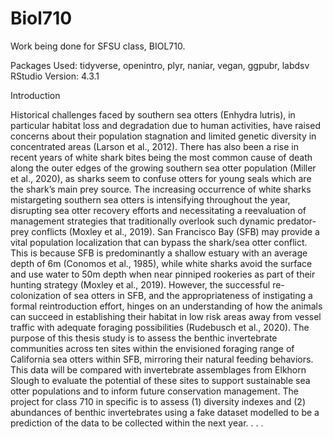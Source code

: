 # Biol710
Work being done for SFSU class, BIOL710. 

Packages Used: tidyverse, openintro, plyr, naniar, vegan, ggpubr, labdsv
RStudio Version: 4.3.1

Introduction

Historical challenges faced by southern sea otters (Enhydra lutris), in particular habitat loss and degradation due to human activities, have raised concerns about their population stagnation and limited genetic diversity in concentrated areas (Larson et al., 2012). There has also been a rise in recent years of white shark bites being the most common cause of death along the outer edges of the growing southern sea otter population (Miller et al., 2020), as sharks seem to confuse otters for young seals which are the shark’s main prey source. The increasing occurrence of white sharks mistargeting southern sea otters is intensifying throughout the year, disrupting sea otter recovery efforts and necessitating a reevaluation of management strategies that traditionally overlook such dynamic predator-prey conflicts (Moxley et al., 2019). San Francisco Bay (SFB) may provide a vital population localization that can bypass the shark/sea otter conflict. This is because SFB is predominantly a shallow estuary with an average depth of 6m (Conomos et al., 1985), while white sharks avoid the surface and use water to 50m depth when near pinniped rookeries as part of their hunting strategy (Moxley et al., 2019). However, the successful re-colonization of sea otters in SFB, and the appropriateness of instigating a formal reintroduction effort, hinges on an understanding of how the animals can succeed in establishing their habitat in low risk areas away from vessel traffic with adequate foraging possibilities (Rudebusch et al., 2020). The purpose of this thesis study is to assess the benthic invertebrate communities across ten sites within the envisioned foraging range of California sea otters within SFB, mirroring their natural feeding behaviors. This data will be compared with invertebrate assemblages from Elkhorn Slough to evaluate the potential of these sites to support sustainable sea otter populations and to inform future conservation management. The project for class 710 in specific is to assess (1) diversity indexes and (2) abundances of benthic invertebrates using a fake dataset modelled to be a prediction of the data to be collected within the next year. 
. . .

